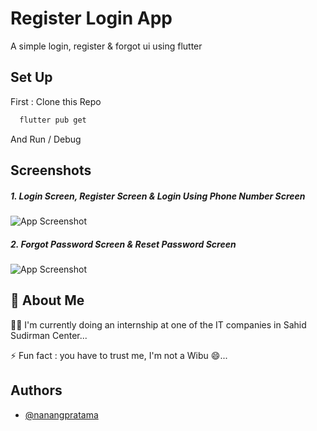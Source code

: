 
# Register Login App

A simple login, register & forgot ui using flutter 


## Set Up

First : Clone this Repo


```bash
  flutter pub get
```

And Run / Debug
    
## Screenshots
##### 1. Login Screen, Register Screen & Login Using Phone Number Screen
####

![App Screenshot](https://github.com/nanangpratama99/Register-Login-App/assets/111034379/55260ee4-6208-4eea-9f05-fb6a03fabed6)

##### 2. Forgot Password Screen & Reset Password Screen
####

![App Screenshot](https://github.com/nanangpratama99/Register-Login-App/assets/111034379/27d93eef-7698-4b46-a705-2d4a98e9811f)


## 🚀 About Me
👩‍💻 I'm currently doing an internship at one of the IT companies in Sahid Sudirman Center...

⚡️ Fun fact : you have to trust me, I'm not a Wibu 😄...


## Authors

- [@nanangpratama](https://github.com/nanangpratama99)

